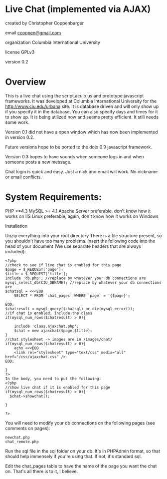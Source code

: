 # Live Chat (implemented via AJAX)

created by Christopher Coppenbarger

email ccoppen@gmail.com

organization Columbia International University

license GPLv3

version 0.2

# Overview

This is a live chat using the script.aculo.us and prototype javascript frameworks.
It was developed at Columbia International University for the http://www.ciu.edu/urbana site.
It is database driven and will only show up if you specify it in the database.
You can also specify days and times for it to show up.
It is being utilized now and seems pretty efficient. It still needs some work. 

Version 0.1 did not have a open window which has now been implemented in version 0.2.

Future versions hope to be ported to the dojo 0.9 javascript framework.

Version 0.3 hopes to have sounds when someone logs in and when someone posts a new message.

Chat login is quick and easy. Just a nick and email will work.  No nickname or email conflicts.


# System Requirements:
PHP >=4.3
MySQL >= 4.1
Apache Server preferable, don't know how it works on IIS
Linux preferable, again, don't know how it works on Windows

Installation

Unzip everything into your root directory
There is a file structure present, so you shouldn't have too many problems.
Insert the following code into the head of your document (We use separate headers that are always included):

    <?php
    //check to see if live chat is enabled for this page
    $page = $_REQUEST['page'];
    $title = $_REQUEST['title'];
    include 'db.php'; //replace by whatever your db connections are
    mysql_select_db(CIU_DBNAME); //replace by whatever your db connections are
    $chatsql = <<<EOD
	    SELECT * FROM `chat_pages` WHERE `page` = '{$page}';

    EOD;
    $chatresult = mysql_query($chatsql) or die(mysql_error());
    //if chat is enabled, include the class
    if(mysql_num_rows($chatresult) > 0){

	    include 'class.ajaxchat.php';
	    $chat = new ajaxchat($page,$title);
    }
    //chat stylesheet -> images are in /images/chat/
    if(mysql_num_rows($chatresult) > 0){
	    echo <<<EOD
	    <link rel="stylesheet" type="text/css" media="all" href="/css/ajaxchat.css" />
    EOD;

    }
    ?>
    In the body, you need to put the following:
    <?php
    //show live chat if it is enabled for this page
    if(mysql_num_rows($chatresult) > 0){
      $chat->showchat();

    }

    ?>
    
You will need to modify your db connections on the following pages (see comments on pages):

    newchat.php 
    chat_remote.php

Run the sql file in the sql folder on your db.
It's in PHPAdmin format, so that should help immensely if you're using that. If not, it's standard sql.

Edit the chat_pages table to have the name of the page you want the chat on. 
That's all there is to it, I believe.
